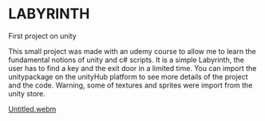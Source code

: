 # LABYRINTH
First project on unity

This small project was made with an udemy course to allow me to learn the fundamental notions of unity and c# scripts.
It is a simple Labyrinth, the user has to find a key and the exit door in a limited time.
You can import the unitypackage on the unityHub platform  to see more details of the project and the code.
Warning, some of textures and sprites were import from the unity store.


[Untitled.webm](https://user-images.githubusercontent.com/114223678/194125630-b8e5eebb-0d53-4bec-8f06-cd78b8599378.webm)
